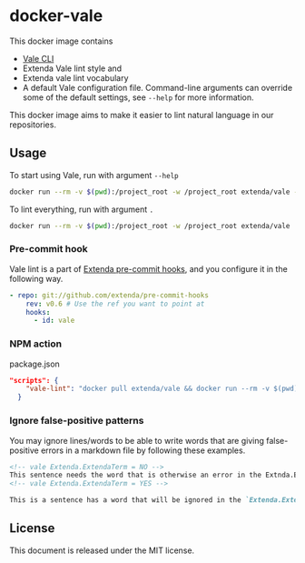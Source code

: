 # docker-vale

This docker image contains

* [Vale CLI](https://github.com/errata-ai/vale)
* Extenda Vale lint style and
* Extenda vale lint vocabulary
* A default Vale configuration file. Command-line arguments can override some of the default settings, see `--help` for more information.

This docker image aims to make it easier to lint natural language in our repositories.

## Usage

To start using Vale, run with argument `--help`

```bash
docker run --rm -v $(pwd):/project_root -w /project_root extenda/vale --help
```

To lint everything, run with argument `.`

```bash
docker run --rm -v $(pwd):/project_root -w /project_root extenda/vale .
```

### Pre-commit hook

Vale lint is a part of [Extenda pre-commit hooks](https://github.com/extenda/pre-commit-hooks), and you configure it in the following way.

```yaml
- repo: git://github.com/extenda/pre-commit-hooks
    rev: v0.6 # Use the ref you want to point at
    hooks:
      - id: vale
```

### NPM action

package.json

```json
"scripts": {
    "vale-lint": "docker pull extenda/vale && docker run --rm -v $(pwd):/p -w /p extenda/vale --no-wrap --minAlertLevel=error $(git diff --name-only)"
  }
```

### Ignore false-positive patterns

You may ignore lines/words to be able to write words that are giving false-positive errors in a markdown file by following these examples.

```md
<!-- vale Extenda.ExtendaTerm = NO -->
This sentence needs the word that is otherwise an error in the Extnda.ExtendaTerm style.
<!-- vale Extenda.ExtendaTerm = YES -->
```

```md
This is a sentence has a word that will be ignored in the `Extenda.ExtendaTerm` style <!-- vale Extenda.ExtendaTerm = NO -->'ignored-word'.<!-- vale Extenda.ExtendaTerm = YES -->
```

## License

This document is released under the MIT license.
